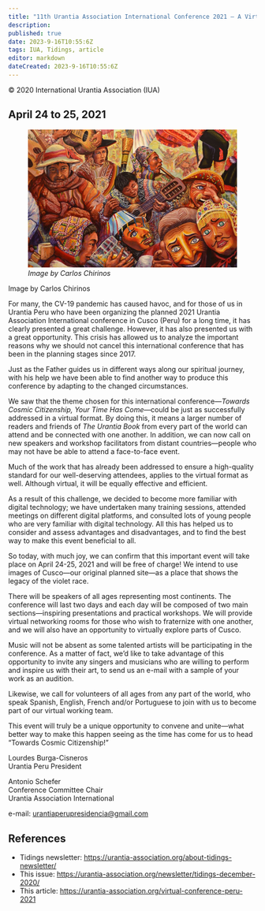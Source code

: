 ```yaml
---
title: "11th Urantia Association International Conference 2021 – A Virtual Experience"
description: 
published: true
date: 2023-9-16T10:55:6Z
tags: IUA, Tidings, article
editor: markdown
dateCreated: 2023-9-16T10:55:6Z
---
```


<p class="v-card v-sheet theme--light gray lighten-3 px-2">© 2020 International Urantia Association (IUA)</p>

## April 24 to 25, 2021

<figure id="Figure_1" class="image urantiapedia">
<img src="../../../image/article/IUA_Tidings/peru-2912854_1920.jpg">
<figcaption><em>Image by Carlos Chirinos</em></figcapton>
</figure>

Image by Carlos Chirinos

For many, the CV-19 pandemic has caused havoc, and for those of us in Urantia Peru who have been organizing the planned 2021 Urantia Association International conference in Cusco (Peru) for a long time, it has clearly presented a great challenge. However, it has also presented us with a great opportunity. This crisis has allowed us to analyze the important reasons why we should not cancel this international conference that has been in the planning stages since 2017.

Just as the Father guides us in different ways along our spiritual journey, with his help we have been able to find another way to produce this conference by adapting to the changed circumstances.  

We saw that the theme chosen for this international conference—_Towards Cosmic Citizenship, Your Time Has Come_—could be just as successfully addressed in a virtual format. By doing this, it means a larger number of readers and friends of _The Urantia Book_ from every part of the world can attend and be connected with one another. In addition, we can now call on new speakers and workshop facilitators from distant countries—people who may not have be able to attend a face-to-face event.

Much of the work that has already been addressed to ensure a high-quality standard for our well-deserving attendees, applies to the virtual format as well. Although virtual, it will be equally effective and efficient.

As a result of this challenge, we decided to become more familiar with digital technology; we have undertaken many training sessions, attended meetings on different digital platforms, and consulted lots of young people who are very familiar with digital technology. All this has helped us to consider and assess advantages and disadvantages, and to find the best way to make this event beneficial to all.

So today, with much joy, we can confirm that this important event will take place on April 24-25, 2021 and will be free of charge! We intend to use images of Cusco—our original planned site—as a place that shows the legacy of the violet race.

There will be speakers of all ages representing most continents. The conference will last two days and each day will be composed of two main sections—inspiring presentations and practical workshops. We will provide virtual networking rooms for those who wish to fraternize with one another, and we will also have an opportunity to virtually explore parts of Cusco.

Music will not be absent as some talented artists will be participating in the conference. As a matter of fact, we’d like to take advantage of this opportunity to invite any singers and musicians who are willing to perform and inspire us with their art, to send us an e-mail with a sample of your work as an audition.

Likewise, we call for volunteers of all ages from any part of the world, who speak Spanish, English, French and/or Portuguese to join with us to become part of our virtual working team. 

This event will truly be a unique opportunity to convene and unite—what better way to make this happen seeing as the time has come for us to head “Towards Cosmic Citizenship!”

Lourdes Burga-Cisneros  
Urantia Peru President

Antonio Schefer  
Conference Committee Chair  
Urantia Association International

e-mail: [urantiaperupresidencia@gmail.com](mailto:urantiaperupresidencia@gmail.com)

## References

- Tidings newsletter: https://urantia-association.org/about-tidings-newsletter/
- This issue: https://urantia-association.org/newsletter/tidings-december-2020/
- This article: https://urantia-association.org/virtual-conference-peru-2021